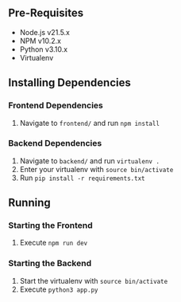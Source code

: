 ## Pre-Requisites
* Node.js v21.5.x
* NPM v10.2.x
* Python v3.10.x
* Virtualenv

## Installing Dependencies
### Frontend Dependencies
1. Navigate to `frontend/` and run `npm install`

### Backend Dependencies
1. Navigate to `backend/` and run `virtualenv .`
2. Enter your virtualenv with `source bin/activate`
2. Run `pip install -r requirements.txt`

## Running
### Starting the Frontend
1. Execute `npm run dev`

### Starting the Backend
1. Start the virtualenv with `source bin/activate`
2. Execute `python3 app.py`
